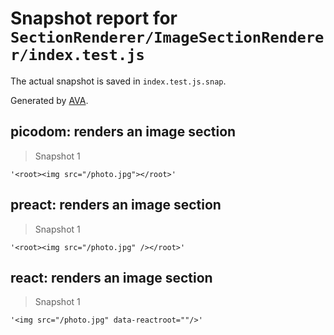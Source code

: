 # Snapshot report for `SectionRenderer/ImageSectionRenderer/index.test.js`

The actual snapshot is saved in `index.test.js.snap`.

Generated by [AVA](https://ava.li).

## picodom: renders an image section

> Snapshot 1

    '<root><img src="/photo.jpg"></root>'

## preact: renders an image section

> Snapshot 1

    '<root><img src="/photo.jpg" /></root>'

## react: renders an image section

> Snapshot 1

    '<img src="/photo.jpg" data-reactroot=""/>'
